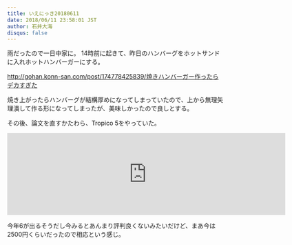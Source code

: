 ```yaml
---
title: いえにっき20180611
date: 2018/06/11 23:58:01 JST
author: 石井大海
disqus: false
---
```


雨だったので一日中家に。
14時前に起きて、昨日のハンバーグをホットサンドに入れホットハンバーガーにする。

<div class="tumblr-post" data-href="https://embed.tumblr.com/embed/post/NvJbxbG4ja_bU6ZaCP5BrA/174778425839" data-did="c370eff906f2211d18f2750595b9c922f57b9950"><a href="http://gohan.konn-san.com/post/174778425839/焼きハンバーガー作ったらデカすぎた">http://gohan.konn-san.com/post/174778425839/焼きハンバーガー作ったらデカすぎた</a></div>  <script async src="https://assets.tumblr.com/post.js"></script>

焼き上がったらハンバーグが結構厚めになってしまっていたので、上から無理矢理潰して作る形になってしまったが、美味しかったので良しとする。

その後、論文を直すかたわら、Tropico 5をやっていた。

<iframe src="https://store.steampowered.com/widget/245620/" frameborder="0" width="646" height="190"></iframe>

今年6が出るそうだし今みるとあんまり評判良くないみたいだけど、まあ今は2500円くらいだったので相応という感じ。
